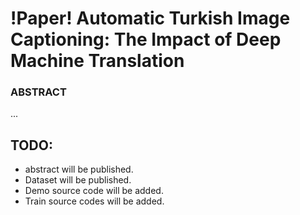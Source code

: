 # !Paper! Automatic Turkish Image Captioning: The Impact of Deep Machine Translation





### ABSTRACT

...




## TODO: 

 - abstract will be published.  
 - Dataset will be published.  
 - Demo source code will be added. 
 - Train source codes will be added. 

